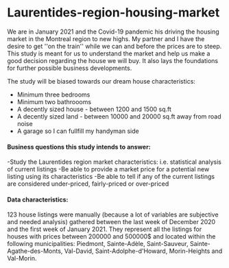 # Laurentides-region-housing-market

We are in January 2021 and the Covid-19 pandemic his driving the housing market in the Montreal region to new highs. My partner and I have the desire to get ''on the train'' while we can and before the prices are to steep. This study is meant for us to understand the market and help us make a good decision regarding the house we will buy. It also lays the foundations for further possible business developments.

The study will be biased towards our dream house characteristics:

 - Minimum three bedrooms
 - Minimum two bathroooms
 - A decently sized house - between 1200 and 1500 sq.ft
 - A decently sized land - between 10000 and 20000 sq.ft away from road noise
 - A garage so I can fullfill my handyman side


#### Business questions this study intends to answer:
-Study the Laurentides region market characteristics: i.e. statistical analysis of current listings
-Be able to provide a market price for a potential new listing using its characteristics
-Be able to tell if any of the current listings are considered under-priced, fairly-priced or over-priced

#### Data characteristics:
123 house listings were manually (because a lot of variables are subjective and needed analysis) gathered between the last week of December 2020 and the first week of January 2021. They represent all the listings for houses with prices between 200000 and 500000$ and located within the following municipalities: Piedmont, Sainte-Adèle, Saint-Sauveur, Sainte-Agathe-des-Monts, Val-David, Saint-Adolphe-d'Howard, Morin-Heights and Val-Morin.
